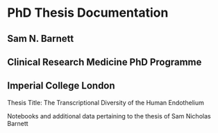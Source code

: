 # PhD Thesis Documentation
## Sam N. Barnett 
## Clinical Research Medicine PhD Programme
## Imperial College London

Thesis Title: The Transcriptional Diversity of the Human Endothelium

Notebooks and additional data pertaining to the thesis of Sam Nicholas Barnett
